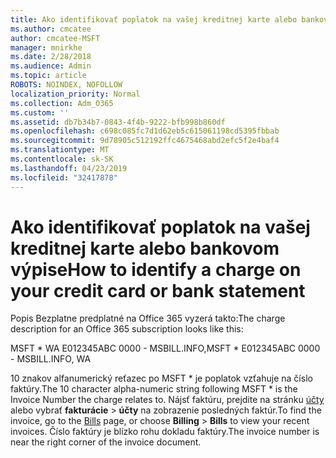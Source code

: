```yaml
---
title: Ako identifikovať poplatok na vašej kreditnej karte alebo bankovom výpise
ms.author: cmcatee
author: cmcatee-MSFT
manager: mnirkhe
ms.date: 2/28/2018
ms.audience: Admin
ms.topic: article
ROBOTS: NOINDEX, NOFOLLOW
localization_priority: Normal
ms.collection: Adm_O365
ms.custom: ''
ms.assetid: db7b34b7-0843-4f4b-9222-bfb998b860df
ms.openlocfilehash: c698c085fc7d1d62eb5c615061198cd5395fbbab
ms.sourcegitcommit: 9d78905c512192ffc4675468abd2efc5f2e4baf4
ms.translationtype: MT
ms.contentlocale: sk-SK
ms.lasthandoff: 04/23/2019
ms.locfileid: "32417878"
---
```

# <a name="how-to-identify-a-charge-on-your-credit-card-or-bank-statement"></a><span data-ttu-id="0211c-102">Ako identifikovať poplatok na vašej kreditnej karte alebo bankovom výpise</span><span class="sxs-lookup"><span data-stu-id="0211c-102">How to identify a charge on your credit card or bank statement</span></span>

<span data-ttu-id="0211c-103">Popis Bezplatne predplatné na Office 365 vyzerá takto:</span><span class="sxs-lookup"><span data-stu-id="0211c-103">The charge description for an Office 365 subscription looks like this:</span></span>
  
<span data-ttu-id="0211c-104">MSFT \* WA E012345ABC 0000 - MSBILL.INFO,</span><span class="sxs-lookup"><span data-stu-id="0211c-104">MSFT \* E012345ABC 0000 - MSBILL.INFO, WA</span></span>
  
<span data-ttu-id="0211c-105">10 znakov alfanumerický reťazec po MSFT \* je poplatok vzťahuje na číslo faktúry.</span><span class="sxs-lookup"><span data-stu-id="0211c-105">The 10 character alpha-numeric string following MSFT \* is the Invoice Number the charge relates to.</span></span> <span data-ttu-id="0211c-106">Nájsť faktúru, prejdite na stránku [účty](https://go.microsoft.com/fwlink/p/?linkid=848039) alebo vybrať **fakturácie** \> **účty** na zobrazenie posledných faktúr.</span><span class="sxs-lookup"><span data-stu-id="0211c-106">To find the invoice, go to the [Bills](https://go.microsoft.com/fwlink/p/?linkid=848039) page, or choose **Billing** \> **Bills** to view your recent invoices.</span></span> <span data-ttu-id="0211c-107">Číslo faktúry je blízko rohu dokladu faktúry.</span><span class="sxs-lookup"><span data-stu-id="0211c-107">The invoice number is near the right corner of the invoice document.</span></span> 
  

